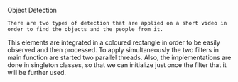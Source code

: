Object Detection

    There are two types of detection that are applied on a short video in order to find the objects and the people from it.
This elements are integrated in a coloured rectangle in order to be easily observed and then processed. To apply simultaneously
the two filters in main function are started two parallel threads. Also, the implementations are done in singleton classes, so
that we can initialize just once the filter that it will be further used.
